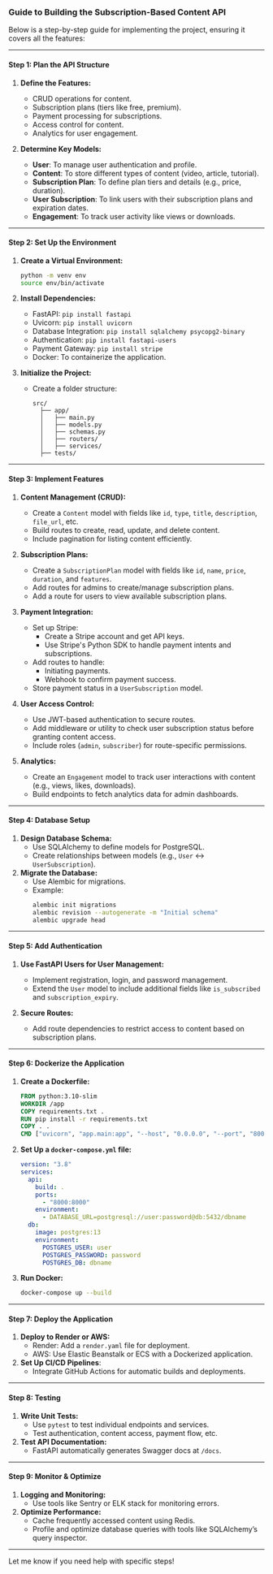 ### Guide to Building the **Subscription-Based Content API**

Below is a step-by-step guide for implementing the project, ensuring it covers all the features:

---

#### **Step 1: Plan the API Structure**
1. **Define the Features:**
   - CRUD operations for content.
   - Subscription plans (tiers like free, premium).
   - Payment processing for subscriptions.
   - Access control for content.
   - Analytics for user engagement.

2. **Determine Key Models:**
   - **User**: To manage user authentication and profile.
   - **Content**: To store different types of content (video, article, tutorial).
   - **Subscription Plan**: To define plan tiers and details (e.g., price, duration).
   - **User Subscription**: To link users with their subscription plans and expiration dates.
   - **Engagement**: To track user activity like views or downloads.

---

#### **Step 2: Set Up the Environment**
1. **Create a Virtual Environment:**
   ```bash
   python -m venv env
   source env/bin/activate
   ```
2. **Install Dependencies:**
   - FastAPI: `pip install fastapi`
   - Uvicorn: `pip install uvicorn`
   - Database Integration: `pip install sqlalchemy psycopg2-binary`
   - Authentication: `pip install fastapi-users`
   - Payment Gateway: `pip install stripe`
   - Docker: To containerize the application.

3. **Initialize the Project:**
   - Create a folder structure:
     ```
     src/
       ├── app/
       │   ├── main.py
       │   ├── models.py
       │   ├── schemas.py
       │   ├── routers/
       │   ├── services/
       ├── tests/
     ```

---

#### **Step 3: Implement Features**
1. **Content Management (CRUD):**
   - Create a `Content` model with fields like `id`, `type`, `title`, `description`, `file_url`, etc.
   - Build routes to create, read, update, and delete content.
   - Include pagination for listing content efficiently.

2. **Subscription Plans:**
   - Create a `SubscriptionPlan` model with fields like `id`, `name`, `price`, `duration`, and `features`.
   - Add routes for admins to create/manage subscription plans.
   - Add a route for users to view available subscription plans.

3. **Payment Integration:**
   - Set up Stripe:
     - Create a Stripe account and get API keys.
     - Use Stripe's Python SDK to handle payment intents and subscriptions.
   - Add routes to handle:
     - Initiating payments.
     - Webhook to confirm payment success.
   - Store payment status in a `UserSubscription` model.

4. **User Access Control:**
   - Use JWT-based authentication to secure routes.
   - Add middleware or utility to check user subscription status before granting content access.
   - Include roles (`admin`, `subscriber`) for route-specific permissions.

5. **Analytics:**
   - Create an `Engagement` model to track user interactions with content (e.g., views, likes, downloads).
   - Build endpoints to fetch analytics data for admin dashboards.

---

#### **Step 4: Database Setup**
1. **Design Database Schema:**
   - Use SQLAlchemy to define models for PostgreSQL.
   - Create relationships between models (e.g., `User` ↔ `UserSubscription`).
2. **Migrate the Database:**
   - Use Alembic for migrations.
   - Example:
     ```bash
     alembic init migrations
     alembic revision --autogenerate -m "Initial schema"
     alembic upgrade head
     ```

---

#### **Step 5: Add Authentication**
1. **Use FastAPI Users for User Management:**
   - Implement registration, login, and password management.
   - Extend the `User` model to include additional fields like `is_subscribed` and `subscription_expiry`.

2. **Secure Routes:**
   - Add route dependencies to restrict access to content based on subscription plans.

---

#### **Step 6: Dockerize the Application**
1. **Create a Dockerfile:**
   ```dockerfile
   FROM python:3.10-slim
   WORKDIR /app
   COPY requirements.txt .
   RUN pip install -r requirements.txt
   COPY . .
   CMD ["uvicorn", "app.main:app", "--host", "0.0.0.0", "--port", "8000"]
   ```
2. **Set Up a `docker-compose.yml` file:**
   ```yaml
   version: "3.8"
   services:
     api:
       build: .
       ports:
         - "8000:8000"
       environment:
         - DATABASE_URL=postgresql://user:password@db:5432/dbname
     db:
       image: postgres:13
       environment:
         POSTGRES_USER: user
         POSTGRES_PASSWORD: password
         POSTGRES_DB: dbname
   ```

3. **Run Docker:**
   ```bash
   docker-compose up --build
   ```

---

#### **Step 7: Deploy the Application**
1. **Deploy to Render or AWS:**
   - Render: Add a `render.yaml` file for deployment.
   - AWS: Use Elastic Beanstalk or ECS with a Dockerized application.
2. **Set Up CI/CD Pipelines**:
   - Integrate GitHub Actions for automatic builds and deployments.

---

#### **Step 8: Testing**
1. **Write Unit Tests:**
   - Use `pytest` to test individual endpoints and services.
   - Test authentication, content access, payment flow, etc.
2. **Test API Documentation:**
   - FastAPI automatically generates Swagger docs at `/docs`.

---

#### **Step 9: Monitor & Optimize**
1. **Logging and Monitoring:**
   - Use tools like Sentry or ELK stack for monitoring errors.
2. **Optimize Performance:**
   - Cache frequently accessed content using Redis.
   - Profile and optimize database queries with tools like SQLAlchemy’s query inspector.

---

Let me know if you need help with specific steps!
